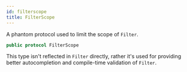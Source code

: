 ```yaml
---
id: filterscope 
title: FilterScope
--- 
```


A phantom protocol used to limit the scope of `Filter`.

``` swift
public protocol FilterScope 
```

This type isn't reflected in `Filter` directly, rather it's used for providing better autocompletion and compile-time
validation of `Filter`.
